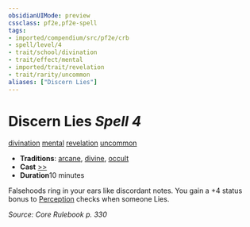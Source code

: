 ```yaml
---
obsidianUIMode: preview
cssclass: pf2e,pf2e-spell
tags:
- imported/compendium/src/pf2e/crb
- spell/level/4
- trait/school/divination
- trait/effect/mental
- imported/trait/revelation
- trait/rarity/uncommon
aliases: ["Discern Lies"]
---
```

# Discern Lies *Spell 4*   
[divination](divination.md)  [mental](mental.md)  [revelation](revelation.md)  [uncommon](uncommon.md)  

- **Traditions**: [arcane](arcane.md), [divine](divine.md), [occult](occult.md)
- **Cast** [>>](chapter-9-playing-the-game.md#Actions "Two-Action") 
- **Duration**10 minutes

Falsehoods ring in your ears like discordant notes. You gain a +4 status bonus to [Perception](../skills.md#Perception) checks when someone Lies.

*Source: Core Rulebook p. 330*